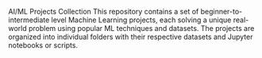 AI/ML Projects Collection
This repository contains a set of beginner-to-intermediate level Machine Learning projects, each solving a unique real-world problem using popular ML techniques and datasets. The projects are organized into individual folders with their respective datasets and Jupyter notebooks or scripts.
